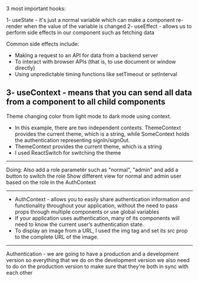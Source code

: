 3 most important hooks:

1- useState - it's just a normal variable which can make a component re-render when the value of the variable is changed
2- useEffect - allows us to perform side effects in our component such as fetching data

Common side effects include:

- Making a request to an API for data from a backend server
- To interact with browser APIs (that is, to use document or window directly)
- Using unpredictable timing functions like setTimeout or setInterval

## 3- useContext - means that you can send all data from a component to all child components

Theme changing color from light mode to dark mode using context.

- In this example, there are two independent contexts. ThemeContext provides the current theme, which is a string, while SomeContext holds the authentication representing signIn/signOut.
- ThemeContext provides the current theme, which is a string
- I used ReactSwitch for switching the theme

---

Doing:
Also add a role parametër such as "normal", "admin" and add a button to switch the role
Show different view for normal and admin user based on the role in the AuthContext

---

- AuthContext - allows you to easily share authentication information and functionality throughout your application, without the need to pass props through multiple components or use global variables
- If your application uses authentication, many of its components will need to know the current user’s authentication state.
- To display an image from a URL, I used the img tag and set its src prop to the complete URL of the image.

---

Authentication - we are going to have a production and a development version so everything that we do on the development version we also need to do on the production version to make sure that they're both in sync with each other
